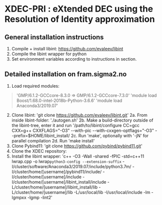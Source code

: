 # XDEC-PRI : eXtended DEC using the Resolution of Identity approximation 
## General installation instructions
1. Compile + install libint: <a href="https://github.com/evaleev/libint">https://github.com/evaleev/libint</a>
2. Compile the libint wrapper for python
3. Set environment variables according to instructions in section.

## Detailed installation on fram.sigma2.no
1. Load required modules:
> 'GMP/6.1.2-GCCcore-8.3.0 => GMP/6.1.2-GCCcore-7.3.0'
> 'module load Boost/1.68.0-intel-2018b-Python-3.6.6'
> 'module load Anaconda3/2019.07'
2. Clone libint:
'git clone https://github.com/evaleev/libint.git'
2a. From inside libint-folder:
'./autogen.sh'
2b. Make a build-directory outside of the libint-tree, enter it and run
'/path/to/libint/configure CC=gcc CXX=g++ CXXFLAGS="-O3" --with-pic --with-cxxgen-optflags="-O3" --prefix=$HOME/libint_install/
2c. Run 'make', optionally with '-jN' for parallel compilation
2d. Run 'make install' 
3. Clone Pybind11:
'git clone https://github.com/pybind/pybind11.git'
4. Clone the XDEC repository:
5. Install the libint wrapper:
'c++ -O3 -Wall -shared -fPIC -std=c++11 lwrap.cpp -o lwrap`python3-config --extension-suffix`  -I/cluster/software/Anaconda3/2019.07/include/python3.7m/ -I/cluster/home/[username]/pybind11/include/ -I/cluster/home/[username]/include -I/cluster/home/[username]/libint_install/include -L/cluster/home/[username]/libint_install/lib -L/cluster/home/[username]/lib -L/usr/local/lib -I/usr/local/include -lm -lgmpxx -lgmp -lint2'
